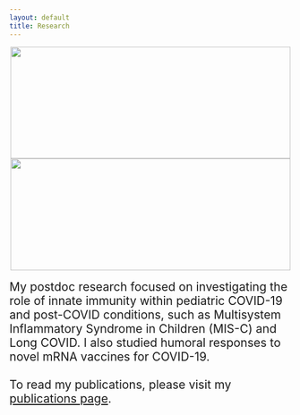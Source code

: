 ```yaml
---
layout: default
title: Research
---
```






<center><img src="/images/Migration-Movie.gif" width="500" height="200">
<img src="/images/TrackMate-Movie.gif" width="500" height="200"></center>
<br>
<span style="font-size:1.5em">
My postdoc research focused on investigating the role of innate immunity within pediatric COVID-19 and post-COVID conditions, such as Multisystem Inflammatory Syndrome in Children (MIS-C) and Long COVID. I also studied humoral responses to novel mRNA vaccines for COVID-19.
<br><br>
To read my publications, please visit my 
<a href="https://boribong.github.io/publications/">publications page</a>.
</span>
